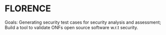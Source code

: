 # FLORENCE
Goals: Generating security test cases for security analysis and assessment; Build a tool to validate ONFs open source software w.r.t security. 
